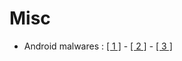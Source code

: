 # Misc
* Android malwares : [[ 1 ]](https://github.com/sk3ptre/AndroidMalware_2018) - [[ 2 ]](https://github.com/sk3ptre/AndroidMalware_2019) - [[ 3 ]](https://github.com/sk3ptre/AndroidMalware_2020)
